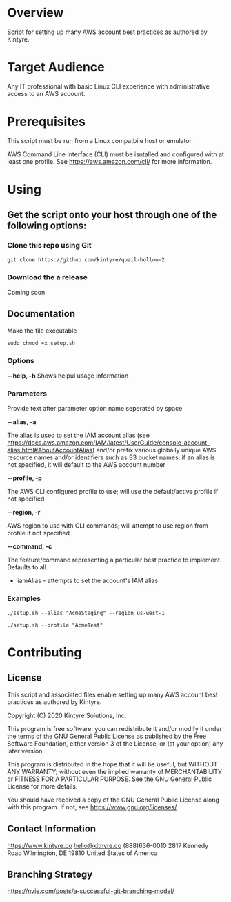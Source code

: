 # Overview

Script for setting up many AWS account best practices as authored by Kintyre.

# Target Audience

Any IT professional with basic Linux CLI experience with administrative access to an AWS account.

# Prerequisites

This script must be run from a Linux compatbile host or emulator.

AWS Command Line Interface (CLI) must be isntalled and configured with at least one profile.  See https://aws.amazon.com/cli/ for more information.

# Using

## Get the script onto your host through one of the following options:

### Clone this repo using Git
```
git clone https://github.com/kintyre/quail-hollow-2
```
### Download the a release
Coming soon

## Documentation
Make the file executable
```
sudo chmod +x setup.sh
````

### Options
**--help, -h**
Shows helpul usage information

### Parameters

Provide text after parameter option name seperated by space

**--alias, -a**

The alias is used to set the IAM account alias (see https://docs.aws.amazon.com/IAM/latest/UserGuide/console_account-alias.html#AboutAccountAlias) and/or prefix various globally unique AWS resource names and/or identifiers such as S3 bucket names;  if an alias is not specified, it will default to the AWS account number

**--profile, -p**

The AWS CLI configured profile to use;  will use the default/active profile if not specified

**--region, -r**

AWS region to use with CLI commands;  will attempt to use region from profile if not specified

**--command, -c**

The feature/command representing a particular best practice to implement.  Defaults to all.

* iamAlias - attempts to set the account's IAM alias

### Examples
```
./setup.sh --alias "AcmeStaging" --region us-west-1 
```
```
./setup.sh --profile "AcmeTest"
```

# Contributing

## License

This script and associated files enable setting up many AWS account best practices as authored by Kintyre.

Copyright (C) 2020  Kintyre Solutions, Inc.

This program is free software: you can redistribute it and/or modify it under the terms of the GNU General Public License as published by the Free Software Foundation, either version 3 of the License, or (at your option) any later version.

This program is distributed in the hope that it will be useful, but WITHOUT ANY WARRANTY; without even the implied warranty of MERCHANTABILITY or FITNESS FOR A PARTICULAR PURPOSE.  See the GNU General Public License for more details.

You should have received a copy of the GNU General Public License along with this program.  If not, see <https://www.gnu.org/licenses/>.

## Contact Information

https://www.kintyre.co
hello@kitnyre.co
(888)636-0010
2817 Kennedy Road
Wilmington, DE 19810
United States of America

## Branching Strategy
https://nvie.com/posts/a-successful-git-branching-model/
